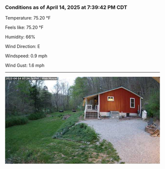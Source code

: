 ### Conditions as of April 14, 2025 at 7:39:42 PM CDT 

Temperature: 75.20 &deg;F

Feels like: 75.20 &deg;F

Humidity: 66%

Wind Direction: E

Windspeed: 0.9 mph

Wind Gust: 1.6 mph

---

<img src="./images/latest.jpeg"/>

